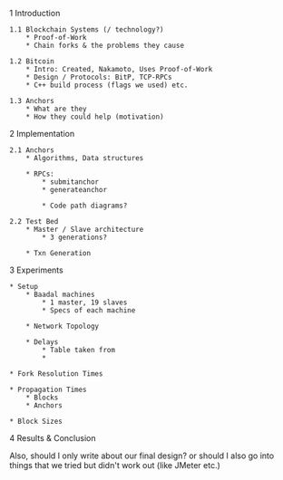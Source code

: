 
1 Introduction

    1.1 Blockchain Systems (/ technology?)
        * Proof-of-Work
        * Chain forks & the problems they cause
 
    1.2 Bitcoin
        * Intro: Created, Nakamoto, Uses Proof-of-Work
        * Design / Protocols: BitP, TCP-RPCs
        * C++ build process (flags we used) etc.

    1.3 Anchors
        * What are they
        * How they could help (motivation)
        
2 Implementation

    2.1 Anchors
        * Algorithms, Data structures

        * RPCs:
            * submitanchor
            * generateanchor

            * Code path diagrams?
    
    2.2 Test Bed
        * Master / Slave architecture
            * 3 generations?

        * Txn Generation

3 Experiments

    * Setup
        * Baadal machines
            * 1 master, 19 slaves
            * Specs of each machine

        * Network Topology

        * Delays
            * Table taken from 
            * 

    * Fork Resolution Times

    * Propagation Times
        * Blocks
        * Anchors

    * Block Sizes

4 Results & Conclusion

Also, should I only write about our final design? or should I also go into things that we tried but didn't work out (like JMeter etc.)
